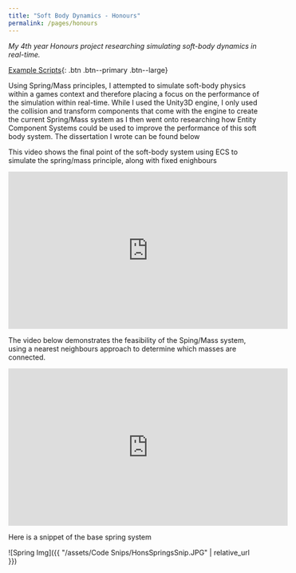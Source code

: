 ```yaml
---
title: "Soft Body Dynamics - Honours"
permalink: /pages/honours
---
```


*My 4th year Honours project researching simulating soft-body dynamics in real-time.*

[Example Scripts]({{"https://github.com/LeSmurk/ExampleCode/tree/master/SoftBodiesHons"}}){: .btn .btn--primary .btn--large}

Using Spring/Mass principles, I attempted to simulate soft-body physics within a games context and therefore placing a focus on the performance of the simulation within real-time. While I used the Unity3D engine, I only used the collision and transform components that come with the engine to create the current Spring/Mass system as I then went onto researching how Entity Component Systems could be used to improve the performance of this soft body system. The dissertation I wrote can be found below

This video shows the final point of the soft-body system using ECS to simulate the spring/mass principle, along with fixed enighbours
<iframe width="560" height="315" src="https://www.youtube.com/embed/NaVvGqzRaIw" title="YouTube video player" frameborder="0" allow="accelerometer; autoplay; clipboard-write; encrypted-media; gyroscope; picture-in-picture" allowfullscreen></iframe>

The video below demonstrates the feasibility of the Sping/Mass system, using a nearest neighbours approach to determine which masses are connected.

<iframe width="560" height="315" src="https://www.youtube.com/embed/e-H2lSZaFJc" frameborder="0" allow="accelerometer; autoplay; encrypted-media; gyroscope; picture-in-picture" allowfullscreen></iframe>

Here is a snippet of the base spring system

![Spring Img]({{ "/assets/Code Snips/HonsSpringsSnip.JPG" | relative_url }})

